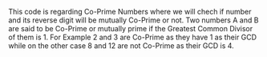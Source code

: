 This code is regarding Co-Prime Numbers where we will chech if number and its reverse digit will be mutually Co-Prime or not.
Two numbers A and B are said to be Co-Prime or mutually prime if the Greatest Common Divisor of them is 1.
For Example 2 and 3 are Co-Prime as they have 1 as their GCD while on the other case 8 and 12 are not Co-Prime as their GCD is 4.

